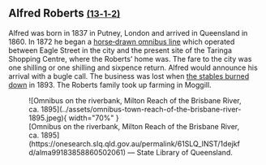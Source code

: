 ## Alfred Roberts <small>[(13‑1‑2)](https://brisbane.discovereverafter.com/profile/31968336 "Go to Memorial Information" )</small>

Alfred was born in 1837 in Putney, London and arrived in Queensland in 1860. In 1872 he began a [horse‑drawn omnibus line](https://trove.nla.gov.au/newspaper/article/3523264?searchTerm=Roberts) which operated between Eagle Street in the city and the present site of the Taringa Shopping Centre, where the Roberts’ home was. The fare to the city was one shilling or one shilling and sixpence return. Alfred would announce his arrival with a bugle call. The business was lost when [the stables burned down](https://trove.nla.gov.au/newspaper/article/174074822) in 1893. The Roberts family took up farming in Moggill.

<figure markdown>
![Omnibus on the riverbank, Milton Reach of the Brisbane River, ca. 1895](../assets/omnibus-town-reach-of-the-brisbane-river-1895.jpeg){ width="70%" } 
  <figcaption markdown>[Omnibus on the riverbank, Milton Reach of the Brisbane River, ca. 1895](https://onesearch.slq.qld.gov.au/permalink/61SLQ_INST/1dejkfd/alma99183858860502061) — State Library of Queensland.</figcaption>
</figure>

<!-- https://trove.nla.gov.au/newspaper/article/173473167 -->
